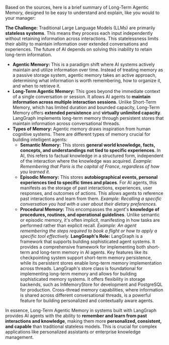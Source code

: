 Based on the sources, here is a brief summary of Long-Term Agentic Memory, designed to be easy to understand and explain, like you would to your manager:

**The Challenge:** Traditional Large Language Models (LLMs) are primarily **stateless systems**. This means they process each input independently without retaining information across interactions. This statelessness limits their ability to maintain information over extended conversations and experiences. The future of AI depends on solving this inability to retain long-term information.
*   **Agentic Memory:** This is a paradigm shift where AI systems actively maintain and utilize information over time. Instead of treating memory as a passive storage system, agentic memory takes an active approach, determining what information is worth remembering, how to organize it, and when to retrieve it.
*   **Long-Term Agentic Memory:** This goes beyond the immediate context of a single conversation or session. It allows AI agents to **maintain information across multiple interaction sessions**. Unlike Short-Term Memory, which has limited duration and bounded capacity, Long-Term Memory offers **extended persistence** and **virtually unlimited capacity**. LangGraph implements long-term memory through persistent stores that maintain information across conversational threads.
*   **Types of Memory:** Agentic memory draws inspiration from human cognitive systems. There are different types of memory crucial for building intelligent agents:
    *   **Semantic Memory:** This stores **general world knowledge, facts, concepts, and understandings not tied to specific experiences**. In AI, this refers to factual knowledge in a structured form, independent of the interaction where the knowledge was acquired. *Example: Remembering that Paris is the capital of France, regardless of how you learned it.*
    *   **Episodic Memory:** This stores **autobiographical events, personal experiences tied to specific times and places**. For AI agents, this manifests as the storage of past interactions, experiences, user responses, and outcomes of actions. This allows agents to reference past interactions and learn from them. *Example: Recalling a specific conversation you had with a user about their dietary preferences.*
    *   **Procedural Memory:** This encompasses the agent's **knowledge of procedures, routines, and operational guidelines**. Unlike semantic or episodic memory, it's often implicit, manifesting in how tasks are performed rather than explicit recall. *Example: An agent remembering the steps required to book a flight or how to apply a specific tool effectively.*
**LangGraph's Role:** LangGraph is a framework that supports building sophisticated agent systems. It provides a comprehensive framework for implementing both short-term and long-term memory in AI agents. Key features like its checkpointing system support short-term memory persistence, while its persistent stores enable long-term memory implementation across threads. LangGraph's store class is foundational for implementing long-term memory and allows for building sophisticated memory systems. It offers flexibility in storage backends, such as InMemoryStore for development and PostgreSQL for production. Cross-thread memory capabilities, where information is shared across different conversational threads, is a powerful feature for building personalized and contextually aware agents.

In essence, Long-Term Agentic Memory in systems built with LangGraph provides AI agents with the ability to **remember and learn from past interactions and knowledge**, making them more **personalized, consistent, and capable** than traditional stateless models. This is crucial for complex applications like personalized assistants or enterprise knowledge management.
